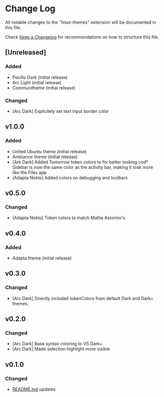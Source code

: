 # Change Log
All notable changes to the "linux-themes" extension will be documented in this file.

Check [Keep a Changelog](http://keepachangelog.com/) for recommendations on how to structure this file.

## [Unreleased]

### Added
- Pocillo Dark (initial release)
- Arc Light (initial release)
- Communitheme (initial release)

### Changed
- [Arc Dark] Explicitely set text input border color

## v1.0.0

### Added
* United Ubuntu theme (initial release)
* Ambiance theme (initial release)
* [Ark Dark] Added Tomorrow token colors to for better looking cod* Sidebar is now the same color as the activity bar, making it look more like the Files app
* [Adapta Nokto] Added colors on debugging and toolbars

## v0.5.0

### Changed
* [Adapta Nokto] Token colors to match Mattia Astorino's

## v0.4.0

### Added
* Adapta theme (initial release)

## v0.3.0

### Changed
* [Arc Dark] Directly included tokenColors from default Dark and Dark+ themes.

## v0.2.0

### Changed
* [Arc Dark] Base syntax coloring to VS Dark+
* [Arc Dark] Made selection highlight more visible

## v0.1.0

### Changed
* [README.md](./README.md) updates
